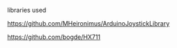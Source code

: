 libraries used

https://github.com/MHeironimus/ArduinoJoystickLibrary

https://github.com/bogde/HX711
